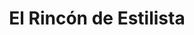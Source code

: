 ---
title: "El Rincón de Estilista"
url: /ciudad-guayana-puerto-ordaz/el-rincon-de-estilista/
shop: Großhandel
---